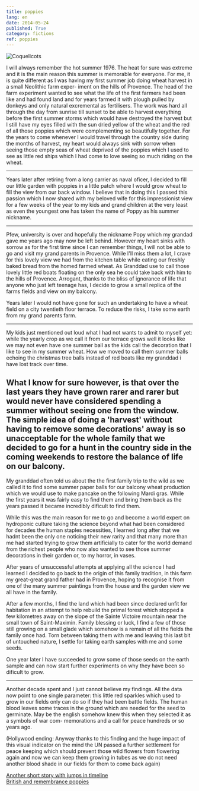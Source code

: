```yaml
---
title: poppies
lang: en
date: 2014-05-24
published: True
category: fictions
ref: poppies
---
```

![Coquelicots](/spark-fi/static/img/Claude_Monet_037.jpg "Claude Monet 037 - Les Coquelicots (from Wikipedia)")

I will always remember the hot summer 1976. The heat for sure was extreme and it is the main reason this summer is memorable
for everyone. For me, it is quite different as I was having my first summer job doing wheat harvest in a small Neolithic farm exper-
iment on the hills of Provence. The head of the farm experiment wanted to see what the life of the first farmers had been like and had
found land and for years farmed it with plough pulled by donkeys and only natural excremental as fertilisers. The work was hard all
through the day from sunrise till sunset to be able to harvest everything before the first summer storms which would have destroyed
the harvest but I still have my eyes filled with the sun dried yellow of the wheat and the red of all those poppies which were complementing so beautifully together. For the years to come whenever I would travel through the country side during the months of harvest, my heart would always sink with sorrow when seeing those empty seas of wheat deprived of the poppies which I used to see as little red ships which I had come to love seeing so much riding on the wheat.   

---------------------------------------
Years later after retiring from a long carrier as naval oficer, I decided to fill our little garden with poppies in a little patch where
I would grow wheat to fill the view from our back window. I believe that in doing this I passed this passion which I now shared with my
beloved wife for this impressionist view for a few weeks of the year to my kids and grand children at the very least as even the youngest
one has taken the name of Poppy as his summer nickname. 

---------------------------------------
Pfew, university is over and hopefully the nickname Popy which my grandad gave me years ago may now be left behind. However
my heart sinks with sorrow as for the first time since I can remember things, I will not be able to go and visit my grand parents in
Provence. While I'll miss them a lot, I crave for this lovely view we had from the kitchen table while eating our freshly baked bread
from the homed farmed wheat. As Granddad use to call those lovely little red boats floating on the only sea he could take back
with him to the hills of Provence. Arrogant, thanks to the bliss of ignorance of life that anyone who just left teenage has, I decide to
grow a small replica of the farms fields and view on my balcony.

Years later I would not have gone for such an undertaking to have a wheat field on a city twentieth floor terrace. To reduce the risks,
I take some earth from my grand parents farm.

---------------------------------------
My kids just mentioned out loud what I had not wants to admit to myself yet: while the yearly crop as we call it from our terrace
grows well it looks like we may not even have one summer ball as the kids call the decoration that I like to see in my summer wheat. How
we moved to call them summer balls echoing the christmas tree balls instead of red boats like my granddad i have lost track over time.

What I know for sure however, is that over the last years they have grown rarer and rarer but would never have considered spending a
summer without seeing one from the window. The simple idea of doing a 'harvest' without having to remove some decorations' away
is so unacceptable for the whole family that we decided to go for a hunt in the country side in the coming weekends to restore the
balance of life on our balcony.
---------------------------------------
My granddad often told us about the the first family trip to the wild as we called it to find some summer paper balls for our
balcony wheat production which we would use to make pancake on the following Mardi gras. While the first years it was fairly easy
to find them and bring them back as the years passed it became incredibly dificult to find them. 

While this was the main reason for me to go and become a world expert on hydroponic culture taking the science beyond what had been considered for decades the human staples necessities, I learned long after that we hadnt been the only one noticing their new rarity and that many more than me had started trying to grow them artificially to cater for the world demand from the richest people who now also wanted to see those summer decorations in their garden or, to my horror, in vases. 

After years of unsuccessful attempts at applying all the science I had learned I decided to go back to the origin of this family tradition, in this farm my great-great grand father had in Provence, hoping to recognise it from one of the many summer paintings from the house and the garden view we all have in the family. 

After a few months, I find the land which had been since declared unfit for habitation in an attempt to help rebuild the primal forest which stopped a few kilometres away on the slope of the Sainte Victoire mountain near the small town of Saint-Maximin. Family blessing or luck, I find a few of those still growing on a small glade which somehow is a remain of all the fields the family once had. Torn between taking them with me and leaving this last bit of untouched nature, I settle for taking earth samples with me and some seeds.

One year later I have succeeded to grow some of those seeds on the earth sample and can now start further experiments on why they have been so dificult to grow.

---------------------------------------
Another decade spent and I just cannot believe my findings. All the data now point to one single parameter: this little red sparkles
which used to grow in our fields only can do so if they had been battle fields. The human blood leaves some traces in the ground
which are needed for the seed to germinate. May be the english somehow knew this when they selected it as a symbols of war com-
memorations and a call for peace hundreds or so years ago.

(Hollywood ending: Anyway thanks to this finding and the huge impact of this visual indicator on the mind the UN passed a further
settlement for peace keeping which should prevent those wild flowers from flowering again and now we can keep them growing in tubes
as we do not need another blood shade in our fields for them to come back again)

[Another short story with jumps in timeline](https://www.multivax.com/last_question.html)   
[British and remembrance poppies](https://en.wikipedia.org/wiki/Remembrance_poppy)

